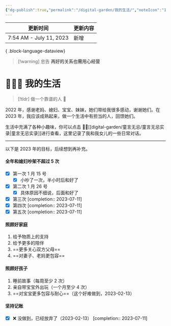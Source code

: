 ```yaml
---
{"dg-publish":true,"permalink":"/digital-garden/我的生活/","noteIcon":"1"}
---
```



| 更新时间                    | 更新内容 |
| ----------------------- | ---- |
| 7:54 AM - July 11, 2023 | 新增   |

{ .block-language-dataview}

> [!warning] 忠告
> **再好的关系也需用心经营**

# 👨‍👩‍👧 我的生活

> [!tldr] 做一个靠谱的人 🧡

2022 年，感谢老妈、媳妇、宝宝、妹妹，她们带给我很多感动，谢谢她们。在 2023 年，我应该成熟起来，做一个生活中有担当的人，回馈她们。

生活中充满了各种小趣味，你可以点击 🧒🏻[[digital-garden/童言无忌/童言无忌实录\|童言无忌实录]]进行查看，这里记录了我和我女儿的一些日常对话。

---

以下是 2023 年的目标，后续想到再补充。

#### 全年和媳妇吵架不超过 5 次

- [x] 第一次 1 月 15 号
  - [x] 小吵了一次，半小时后和好了
- [x] 第二次 1 月 26 号
  - [x] 具体原因不细说，后面和好了
- [x] 第三次 [completion:: 2023-07-11]
- [x] 第四次 [completion:: 2023-07-11]
- [x] 第五次 [completion:: 2023-07-11]

#### 照顾好家庭

1. 给予物质上的支持
2. 给予更多的陪伴
3. ==更多关心双方父母==
4. ==对妻子、老妈更包容==

#### 照顾好孩子

1. 睡前故事（每周至少 2 次）
2. 亲自带宝宝外出玩（一个月至少 4 次）
3. ==对宝宝更多包容与耐心==（这个好难做到，2023-02-13）

#### 坚持记账

- [x] ❌ 没做到，已经放弃了（2023-02-13） [completion:: 2023-07-11]
